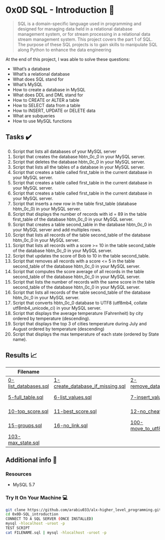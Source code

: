 # 0x0D SQL - Introduction :snake:

> SQL is a domain-specific language used in programming and designed for managing data held in a relational database management system, or for stream processing in a relational data stream management system. This project covers the part 1 of SQL. The purpose of these SQL projects is to gain skills to manipulate SQL along Python to enhance the data engineering

At the end of this project, I was able to solve these questions:
  
* What’s a database
* What’s a relational database
* What does SQL stand for
* What’s MySQL
* How to create a database in MySQL
* What does DDL and DML stand for
* How to CREATE or ALTER a table
* How to SELECT data from a table
* How to INSERT, UPDATE or DELETE data
* What are subqueries
* How to use MySQL functions

## Tasks :heavy_check_mark:

0. Script that lists all databases of your MySQL server
1. Script that creates the database hbtn_0c_0 in your MySQL server.
2. Script that deletes the database hbtn_0c_0 in your MySQL server.
3. Script that lists all the tables of a database in your MySQL server.
4. Script that creates a table called first_table in the current database in your MySQL server.
5. Script that creates a table called first_table in the current database in your MySQL server.
6. Script that creates a table called first_table in the current database in your MySQL server.
7. Script that inserts a new row in the table first_table (database hbtn_0c_0) in your MySQL server.
8. Script that displays the number of records with id = 89 in the table first_table of the database hbtn_0c_0 in your MySQL server.
9. Script that creates a table second_table in the database hbtn_0c_0 in your MySQL server and add multiples rows.
10. Script that lists all records of the table second_table of the database hbtn_0c_0 in your MySQL server.
11. Script that lists all records with a score >= 10 in the table second_table of the database hbtn_0c_0 in your MySQL server.
12. Script that updates the score of Bob to 10 in the table second_table.
13. Script that removes all records with a score <= 5 in the table second_table of the database hbtn_0c_0 in your MySQL server.
14. Script that computes the score average of all records in the table second_table of the database hbtn_0c_0 in your MySQL server. 
15. Script that lists the number of records with the same score in the table second_table of the database hbtn_0c_0 in your MySQL server. 
16. Script that lists all records of the table second_table of the database hbtn_0c_0 in your MySQL server.
17. Script that converts hbtn_0c_0 database to UTF8 (utf8mb4, collate utf8mb4_unicode_ci) in your MySQL server.
18. Script that displays the average temperature (Fahrenheit) by city ordered by temperature (descending).
19. Script that displays the top 3 of cities temperature during July and August ordered by temperature (descending)
20. Script that displays the max temperature of each state (ordered by State name).
 

## Results :chart_with_upwards_trend:

| Filename |||||
| ------ |---|---|---|---|
| [0-list_databases.sql](https://github.com/arabiu033/alx-higher_level_programming/blob/main/0x0D-SQL_introduction/0-list_databases.sql)| [1-create_database_if_missing.sql](https://github.com/arabiu033/alx-higher_level_programming/blob/main/0x0D-SQL_introduction/1-create_database_if_missing.sql)|[2-remove_database.sql](https://github.com/arabiu033/alx-higher_level_programming/blob/main/0x0D-SQL_introduction/2-remove_database.sql)|[3-list_tables.sql](https://github.com/arabiu033/alx-higher_level_programming/blob/main/0x0D-SQL_introduction/3-list_tables.sql)|[4-first_table.sql](https://github.com/arabiu033/alx-higher_level_programming/blob/main/0x0D-SQL_introduction/4-first_table.sql)|
| [5-full_table.sql](https://github.com/arabiu033/alx-higher_level_programming/blob/main/0x0D-SQL_introduction/5-full_table.sql)| [6-list_values.sql](https://github.com/arabiu033/alx-higher_level_programming/blob/main/0x0D-SQL_introduction/6-list_values.sql)|[7-insert_value.sql](https://github.com/arabiu033/alx-higher_level_programming/blob/main/0x0D-SQL_introduction/7-insert_value.sql)|[8-count_89.sql](https://github.com/arabiu033/alx-higher_level_programming/blob/main/0x0D-SQL_introduction/8-count_89.sql)|[9-full_creation.sql](https://github.com/arabiu033/alx-higher_level_programming/blob/main/0x0D-SQL_introduction/9-full_creation.sql)|
| [10-top_score.sql](https://github.com/arabiu033/alx-higher_level_programming/blob/main/0x0D-SQL_introduction/10-top_score.sql)| [11-best_score.sql](https://github.com/arabiu033/alx-higher_level_programming/blob/main/0x0D-SQL_introduction/11-best_score.sql)|[12-no_cheating.sql](https://github.com/arabiu033/alx-higher_level_programming/blob/main/0x0D-SQL_introduction/12-no_cheating.sql)|[13-change_class.sql](https://github.com/arabiu033/alx-higher_level_programming/blob/main/0x0D-SQL_introduction/13-change_class.sql)|[14-average.sql](https://github.com/arabiu033/alx-higher_level_programming/blob/main/0x0D-SQL_introduction/14-average.sql)|
| [15-groups.sql](https://github.com/arabiu033/alx-higher_level_programming/blob/main/0x0D-SQL_introduction/15-groups.sql)| [16-no_link.sql](https://github.com/arabiu033/alx-higher_level_programming/blob/main/0x0D-SQL_introduction/16-no_link.sql)|[100-move_to_utf8.sql](https://github.com/arabiu033/alx-higher_level_programming/blob/main/0x0D-SQL_introduction/100-move_to_utf8.sql)|[101-avg_temperatures.sql](https://github.com/arabiu033/alx-higher_level_programming/blob/main/0x0D-SQL_introduction/101-avg_temperatures.sql)|[102-top_city.sql](https://github.com/arabiu033/alx-higher_level_programming/blob/main/0x0D-SQL_introduction/102-top_city.sql)|
|[103-max_state.sql](https://github.com/arabiu033/alx-higher_level_programming/blob/main/0x0D-SQL_introduction/103-max_state.sql)|


## Additional info :construction:
### Resources

- MySQL 5.7

### Try It On Your Machine :computer:	
```bash
git clone https://github.com/arabiu033/alx-higher_level_programming.git
cd 0x0D-SQL_introduction
CONNECT TO A SQL SERVER (ONCE INSTALLED)
mysql -hlocalhost -uroot -p
TEST SCRIPT
cat FILENAME.sql | mysql -hlocalhost -uroot -p
```

